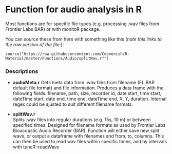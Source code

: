 # Function for audio analysis in R

Most functions are for specific file types (e.g. processing .wav files from Frontier Labs BAR) or with monitoR package.

You can source these from here with something like this (*note this links to the raw version of the file:*):

`source("https://raw.githubusercontent.com/Cdevenish/R-Material/master/Functions/Audio/splitWav.r"")`


### Descriptions

- **audioMeta.r**
Gets meta data from .wav files from filename (FL BAR default file format) and file information. Produces a data frame with the following fields. filename, path, size, recorder id, date start, time start, dateTime start, date end, time end, dateTime end, X, Y, duration. Internal regex could be ajusted to suit different filename formats.


- **splitWav.r**  
Splits .wav files into regular durations (e.g. 15s, 10 m) or between specified times. Designed for filename formats as used by Frontier Labs Bioacoustic Audio Recorder (BAR).
Function will either save new split wavs, or output a dataframe with filenames and from, to, columns. This can then be used to read wav files within specific times, and by intervals with tuneR::readWave



